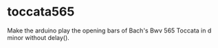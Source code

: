 # toccata565
Make the arduino play the opening bars of Bach's Bwv 565 Toccata in d minor without delay().
